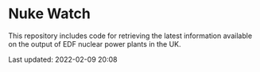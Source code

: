 # Nuke Watch

This repository includes code for retrieving the latest information available on the output of EDF nuclear power plants in the UK.

Last updated: 2022-02-09 20:08